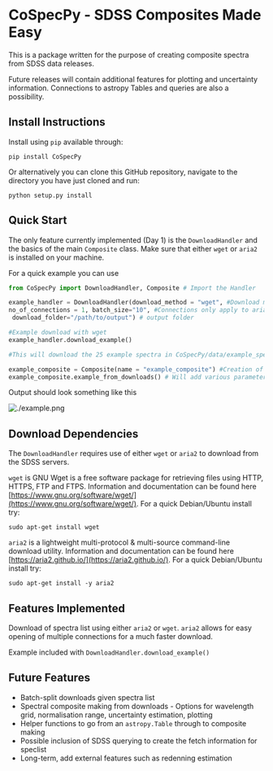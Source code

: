 # CoSpecPy - SDSS Composites Made Easy

This is a package written for the purpose of creating composite spectra from SDSS data releases.

Future releases will contain additional features for plotting and uncertainty information. Connections to astropy Tables and queries are also a possibility.

## Install Instructions

Install using `pip` available through:

`pip install CoSpecPy`

Or alternatively you can clone this GitHub repository, navigate to the directory you have just cloned and run:

`python setup.py install`

## Quick Start

The only feature currently implemented (Day 1) is the `DownloadHandler` and the basics of the main `Composite` class. Make sure that either `wget` or `aria2` is installed on your machine.

For a quick example you can use

```python
from CoSpecPy import DownloadHandler, Composite # Import the Handler

example_handler = DownloadHandler(download_method = "wget", #Download method (aria2 or wget)
no_of_connections = 1, batch_size="10", #Connections only apply to aria2, batches not implemented
 download_folder="/path/to/output") # output folder

#Example download with wget
example_handler.download_example()

#This will download the 25 example spectra in CoSpecPy/data/example_speclist.txt to your chosen output

example_composite = Composite(name = "example_composite") #Creation of Composite Class
example_composite.example_from_downloads() # Will add various parameters and plot the 25 spectra
```

Output should look something like this

![./example.png](./example.png)

## Download Dependencies

The `DownloadHandler` requires use of either `wget` or `aria2` to download from the SDSS servers.

`wget` is GNU Wget is a free software package for retrieving files using HTTP, HTTPS, FTP and FTPS. Information and documentation can be found here [https://www.gnu.org/software/wget/](https://www.gnu.org/software/wget/). For a quick Debian/Ubuntu install try:

`sudo apt-get install wget`

`aria2` is a lightweight multi-protocol & multi-source command-line download utility. Information and documentation can be found here [https://aria2.github.io/](https://aria2.github.io/). For a quick Debian/Ubuntu install try:

`sudo apt-get install -y aria2`

## Features Implemented

Download of spectra list using either `aria2` or `wget`. `aria2` allows for easy opening of multiple connections for a much faster download.

Example included with `DownloadHandler.download_example()`

## Future Features

- Batch-split downloads given spectra list
- Spectral composite making from downloads - Options for wavelength grid, normalisation range, uncertainty estimation, plotting
- Helper functions to go from an `astropy.Table` through to composite making
- Possible inclusion of SDSS querying to create the fetch information for speclist
- Long-term, add external features such as redenning estimation  
